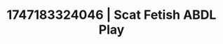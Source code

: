 ---
categories:
- Intimate reveal
- Deep intimacy
- Virtual lover intimacy
- Hand over mouth play
- Tan line fetish
image: /assets/images/1747183324046.webp
layout: post
seo:
  description: Featured content with sensual Scat Fetish, ABDL Play. HD images available.
  keywords: Scat Fetish, ABDL Play
  og_image: /assets/images/1747183324046.webp
  schema_type: VisualArtwork
tags:
- ABDL Play
- Scat Fetish
- '#1747183324046'
title: 1747183324046 | Scat Fetish ABDL Play
---